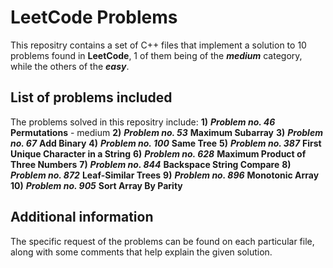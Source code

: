 # LeetCode Problems

This repositry contains a set of C++ files that implement a solution to
10 problems found in **LeetCode**, 1 of them being of the ***medium*** category, while the others of the ***easy***.

## List of problems included

The problems solved in this repositry include:
**1)** ***Problem no. 46*** **Permutations** - medium
**2)** ***Problem no. 53*** **Maximum Subarray** 
**3)** ***Problem no. 67*** **Add Binary** 
**4)** ***Problem no. 100*** **Same Tree**
**5)** ***Problem no. 387*** **First Unique Character in a String**
**6)** ***Problem no. 628*** **Maximum Product of Three Numbers**
**7)** ***Problem no. 844*** **Backspace String Compare**
**8)** ***Problem no. 872*** **Leaf-Similar Trees**
**9)** ***Problem no. 896*** **Monotonic Array**
**10)** ***Problem no. 905*** **Sort Array By Parity**


## Additional information

The specific request of the problems can be found on each particular file, along with some comments that help explain the given solution.
